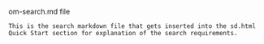 om-search.md file

    This is the search markdown file that gets inserted into the sd.html Quick Start section for explanation of the search requirements.
    